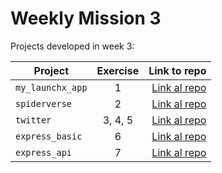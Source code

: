 # Weekly Mission 3

Projects developed in week 3:

| Project | Exercise | Link to repo |
| ------------- |:-------------:| -----:|
|`my_launchx_app`|1|[Link al repo](https://github.com/enrique-mendoza/launchX-BackEnd-Mission-my_launchx_app)|
|`spiderverse`|2|[Link al repo](https://github.com/enrique-mendoza/launchX-BackEnd-Mission-spiderverse)|
|`twitter`|3, 4, 5|[Link al repo](https://github.com/enrique-mendoza/launchX-BackEnd-Mission-twitter)|
|`express_basic`|6|[Link al repo](https://github.com/enrique-mendoza/launchX-BackEnd-Mission-express_basic)|
|`express_api`|7|[Link al repo](https://github.com/enrique-mendoza/launchX-BackEnd-Mission-express_api)|
